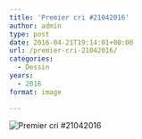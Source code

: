 ```yaml
---
title: 'Premier cri #21042016'
author: admin
type: post
date: 2016-04-21T19:14:01+00:00
url: /premier-cri-21042016/
categories:
  - Dessin
years:
  - 2016
format: image

---
```

![Premier cri #21042016](./img_0364.jpg)